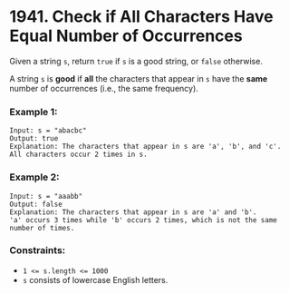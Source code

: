 # 1941. Check if All Characters Have Equal Number of Occurrences

Given a string `s`, return `true` if `s` is a good string, or `false` otherwise.

A string `s` is **good** if **all** the characters that appear in `s` have the **same** number of occurrences (i.e., the same frequency).

 

### Example 1:
```
Input: s = "abacbc"
Output: true
Explanation: The characters that appear in s are 'a', 'b', and 'c'. All characters occur 2 times in s.
```
### Example 2:
```
Input: s = "aaabb"
Output: false
Explanation: The characters that appear in s are 'a' and 'b'.
'a' occurs 3 times while 'b' occurs 2 times, which is not the same number of times.
``` 

### Constraints:

* `1 <= s.length <= 1000`
* `s` consists of lowercase English letters.